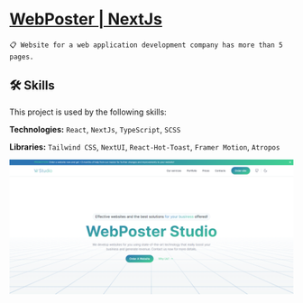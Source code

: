 # [WebPoster | NextJs](https://my-web-site-roan-iota.vercel.app)

`📋 Website for a web application development company has more than 5 pages.`

## 🛠 Skills

This project is used by the following skills:

**Technologies:** `React`, `NextJs`, `TypeScript`, `SCSS`

**Libraries:** `Tailwind CSS`, `NextUI`, `React-Hot-Toast`, `Framer Motion`, `Atropos`

![Banner](./public/BannerWebPoster.png)
